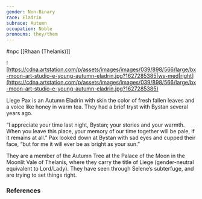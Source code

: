 ```yaml
---
gender: Non-Binary
race: Eladrin
subrace: Autumn
occupation: Noble
pronouns: they/them
---
```

 #npc [[Rhaan (Thelanis)]]

![https://cdna.artstation.com/p/assets/images/images/039/898/566/large/bx-moon-art-studio-e-young-autumn-eladrin.jpg?1627285385|ws-med|right](https://cdna.artstation.com/p/assets/images/images/039/898/566/large/bx-moon-art-studio-e-young-autumn-eladrin.jpg?1627285385)

Liege Pax is an Autumn Eladrin with skin the color of fresh fallen leaves and a voice like honey in warm tea. They had a brief tryst with Bystan several years ago.

“I appreciate your time last night, Bystan; your stories and your warmth. When you leave this place, your memory of our time together will be pale, if it remains at all.” Pax looked down at Bystan with sad eyes and cupped their face, “but for me it will ever be as bright as your sun.”

They are a member of the Autumn Tree at the Palace of the Moon in the Moonlit Vale of Thelanis, where they carry the title of Liege (gender-neutral equivalent to Lord/Lady). They have seen through Selene’s subterfuge, and are trying to set things right.

### References
